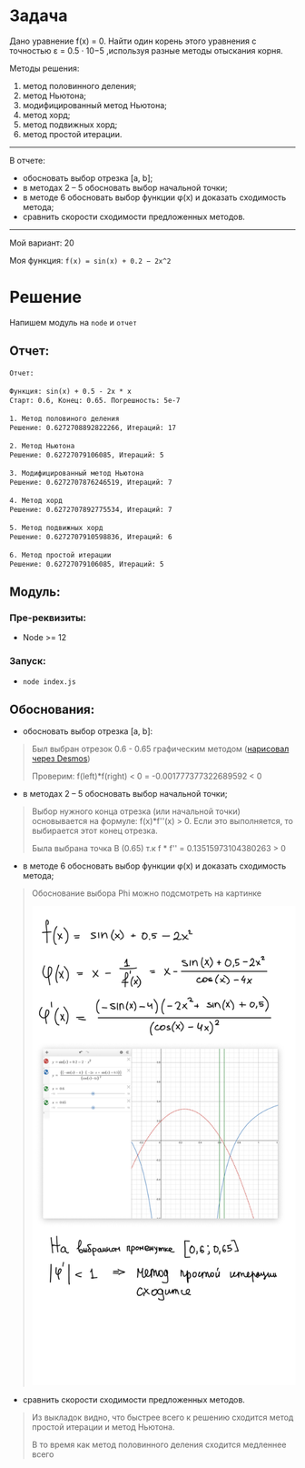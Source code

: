 # Задача

Дано уравнение f(x) = 0. Найти один корень этого уравнения с точностью ε = 0.5 · 10−5
,используя разные методы отыскания корня.


Методы решения:
1. метод половинного деления;
2. метод Ньютона;
3. модифицированный метод Ньютона;
4. метод хорд;
5. метод подвижных хорд;
6. метод простой итерации.

----

В отчете:
- обосновать выбор отрезка [a, b];
- в методах 2 – 5 обосновать выбор начальной точки;
- в методе 6 обосновать выбор функции φ(x) и доказать сходимость метода;
- сравнить скорости сходимости предложенных методов.

----

Мой вариант: 20

Моя функция: `f(x) = sin(x) + 0.2 − 2x^2`

# Решение

Напишем модуль на `node` и `отчет`

## Отчет:

```
Отчет:

Функция: sin(x) + 0.5 - 2x * x
Старт: 0.6, Конец: 0.65. Погрешность: 5e-7

1. Метод половиного деления
Решение: 0.6272708892822266, Итераций: 17

2. Метод Ньютона
Решение: 0.62727079106085, Итераций: 5

3. Модифицированный метод Ньютона
Решение: 0.6272707876246519, Итераций: 7

4. Метод хорд
Решение: 0.6272707892775534, Итераций: 7

5. Метод подвижных хорд
Решение: 0.6272707910598836, Итераций: 6

6. Метод простой итерации
Решение: 0.62727079106085, Итераций: 5

```

## Модуль:

### Пре-реквизиты:

- Node >= 12

### Запуск:

- `node index.js`

## Обоснования:

- обосновать выбор отрезка [a, b]:
> Был выбран отрезок 0.6 - 0.65 графическим методом ([нарисовал через Desmos](https://www.desmos.com/calculator/xulhrh14it?lang=ru))
> 
> Проверим: f(left)*f(right) < 0 = -0.001777377322689592 < 0

- в методах 2 – 5 обосновать выбор начальной точки;
> Выбор нужного конца отрезка (или начальной точки) основывается на формуле: f(x)*f''(x) > 0. Если это выполняется, то выбирается этот конец отрезка.
> 
> Была выбрана точка B (0.65) т.к f * f'' = 0.13515973104380263 > 0

- в методе 6 обосновать выбор функции φ(x) и доказать сходимость метода;
> Обоснование выбора Phi можно подсмотреть на картинке
> 
> ![img.png](img.png)

- сравнить скорости сходимости предложенных методов.
> Из выкладок видно, что быстрее всего к решению сходится метод простой итерации и метод Ньютона. 
> 
> В то время как метод половинного деления сходится медленнее всего